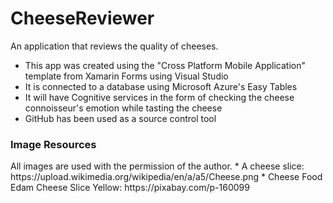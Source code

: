 # CheeseReviewer
An application that reviews the quality of cheeses.

*  This app was created using the "Cross Platform Mobile Application" template from Xamarin Forms using Visual Studio
*  It is connected to a database using Microsoft Azure's Easy Tables
*  It will have Cognitive services in the form of checking the cheese connoisseur's emotion while tasting the cheese
*  GitHub has been used as a source control tool

<h3>Image Resources</h3>
All images are used with the permission of the author.
*  A cheese slice: https://upload.wikimedia.org/wikipedia/en/a/a5/Cheese.png
*  Cheese Food Edam Cheese Slice Yellow: https://pixabay.com/p-160099
